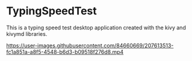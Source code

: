 # TypingSpeedTest
This is a typing speed test desktop application created with the kivy and kivymd libraries. 

https://user-images.githubusercontent.com/84660669/207613513-fc1a851a-a8f5-4548-b6d3-b09518f276d8.mp4


